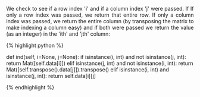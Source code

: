 <div style="text-align: justify">
<p>We check to see if a row index 'i' and if a column index 'j' were passed. If
If only a row index was passed, we return that entire row. If only a column
index was passed, we return the entire column (by transposing the matrix to
make indexing a column easy) and if both were passed we return the value (as an
integer) in the 'ith' and 'jth' column:</p>
</div>

{% highlight python %}

def ind(self, i=None, j=None):
    if isinstance(i, int) and not isinstance(j, int):
        return Mat([self.data[i]])
    elif isinstance(j, int) and not isinstance(i, int):
        return Mat([self.transpose().data[j]]).transpose()
    elif isinstance(i, int) and isinstance(j, int):
        return self.data[i][j]

{% endhighlight %}
